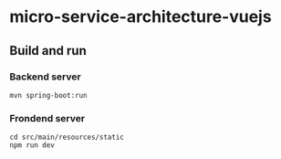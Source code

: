# micro-service-architecture-vuejs

## Build and run
### Backend server
```
mvn spring-boot:run
```

### Frondend server
```
cd src/main/resources/static
npm run dev
```

